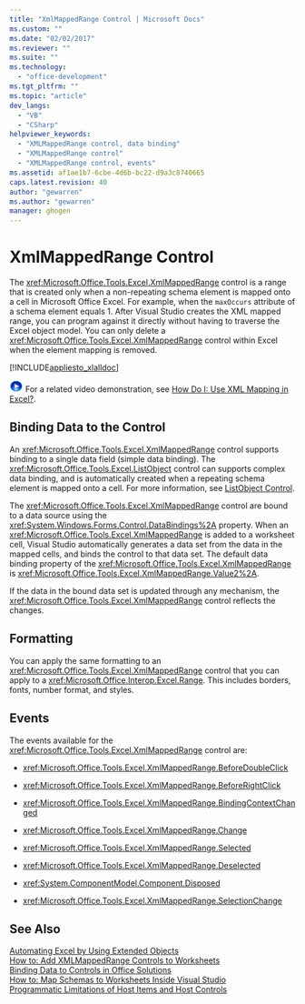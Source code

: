 ```yaml
---
title: "XmlMappedRange Control | Microsoft Docs"
ms.custom: ""
ms.date: "02/02/2017"
ms.reviewer: ""
ms.suite: ""
ms.technology: 
  - "office-development"
ms.tgt_pltfrm: ""
ms.topic: "article"
dev_langs: 
  - "VB"
  - "CSharp"
helpviewer_keywords: 
  - "XMLMappedRange control, data binding"
  - "XMLMappedRange control"
  - "XMLMappedRange control, events"
ms.assetid: af1ae1b7-6cbe-4d6b-bc22-d9a3c8740665
caps.latest.revision: 40
author: "gewarren"
ms.author: "gewarren"
manager: ghogen
---
```

# XmlMappedRange Control
  The <xref:Microsoft.Office.Tools.Excel.XmlMappedRange> control is a range that is created only when a non-repeating schema element is mapped onto a cell in Microsoft Office Excel. For example, when the `maxOccurs` attribute of a schema element equals 1. After Visual Studio creates the XML mapped range, you can program against it directly without having to traverse the Excel object model. You can only delete a <xref:Microsoft.Office.Tools.Excel.XmlMappedRange> control within Excel when the element mapping is removed.  
  
 [!INCLUDE[appliesto_xlalldoc](../vsto/includes/appliesto-xlalldoc-md.md)]  
  
 ![link to video](../vsto/media/playvideo.gif "link to video") For a related video demonstration, see [How Do I: Use XML Mapping in Excel?](http://go.microsoft.com/fwlink/?LinkID=130288).  
  
## Binding Data to the Control  
 An <xref:Microsoft.Office.Tools.Excel.XmlMappedRange> control supports binding to a single data field (simple data binding). The <xref:Microsoft.Office.Tools.Excel.ListObject> control can supports complex data binding, and is automatically created when a repeating schema element is mapped onto a cell. For more information, see [ListObject Control](../vsto/listobject-control.md).  
  
 The <xref:Microsoft.Office.Tools.Excel.XmlMappedRange> control are bound to a data source using the <xref:System.Windows.Forms.Control.DataBindings%2A> property. When an <xref:Microsoft.Office.Tools.Excel.XmlMappedRange> is added to a worksheet cell, Visual Studio automatically generates a data set from the data in the mapped cells, and binds the control to that data set. The default data binding property of the <xref:Microsoft.Office.Tools.Excel.XmlMappedRange> is <xref:Microsoft.Office.Tools.Excel.XmlMappedRange.Value2%2A>.  
  
 If the data in the bound data set is updated through any mechanism, the <xref:Microsoft.Office.Tools.Excel.XmlMappedRange> control reflects the changes.  
  
## Formatting  
 You can apply the same formatting to an <xref:Microsoft.Office.Tools.Excel.XmlMappedRange> control that you can apply to a <xref:Microsoft.Office.Interop.Excel.Range>. This includes borders, fonts, number format, and styles.  
  
## Events  
 The events available for the <xref:Microsoft.Office.Tools.Excel.XmlMappedRange> control are:  
  
-   <xref:Microsoft.Office.Tools.Excel.XmlMappedRange.BeforeDoubleClick>  
  
-   <xref:Microsoft.Office.Tools.Excel.XmlMappedRange.BeforeRightClick>  
  
-   <xref:Microsoft.Office.Tools.Excel.XmlMappedRange.BindingContextChanged>  
  
-   <xref:Microsoft.Office.Tools.Excel.XmlMappedRange.Change>  
  
-   <xref:Microsoft.Office.Tools.Excel.XmlMappedRange.Selected>  
  
-   <xref:Microsoft.Office.Tools.Excel.XmlMappedRange.Deselected>  
  
-   <xref:System.ComponentModel.Component.Disposed>  
  
-   <xref:Microsoft.Office.Tools.Excel.XmlMappedRange.SelectionChange>  
  
## See Also  
 [Automating Excel by Using Extended Objects](../vsto/automating-excel-by-using-extended-objects.md)   
 [How to: Add XMLMappedRange Controls to Worksheets](../vsto/how-to-add-xmlmappedrange-controls-to-worksheets.md)   
 [Binding Data to Controls in Office Solutions](../vsto/binding-data-to-controls-in-office-solutions.md)   
 [How to: Map Schemas to Worksheets Inside Visual Studio](../vsto/how-to-map-schemas-to-worksheets-inside-visual-studio.md)   
 [Programmatic Limitations of Host Items and Host Controls](../vsto/programmatic-limitations-of-host-items-and-host-controls.md)  
  
  